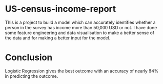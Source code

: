 # US-census-income-report
This is a project to build a model which can accurately identifies whether a person in the survey has income more than 50,000 USD or not.
I have done some feature engineering and data visualisation to make a better sense of the data and for making a better input for the model.

# Conclusion
Logistic Regression gives the best outcome with an accuracy of nearly 84% in predicting the outcome.
